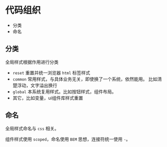 # 代码组织

* 分类
* 命名

## 分类

全局样式根据作用进行分类

* `reset` 重置并统一浏览器 `html` 标签样式
* `common` 常用样式，与具体业务无关，即使换了一个系统，依然能用。
  比如清楚浮动，文字溢出换行
* `global` 本系统复用样式。比如按钮样式，组件布局。
* 其它，比如变量，ui组件库样式重置

## 命名

全局样式命名与 `css` 相关。

组件样式使用 `scoped`，命名使用 `BEM` 思想，连接符统一使用 `-`。
